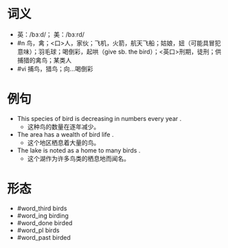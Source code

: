 # 词义
- 英：/bɜːd/； 美：/bɜːrd/
- #n 鸟，禽；<口>人，家伙；飞机，火箭，航天飞船；姑娘，妞（可能具冒犯意味）；羽毛球；喝倒彩，起哄（give sb. the bird）；<英口>刑期，徒刑；供捕猎的禽鸟；某类人
- #vi 捕鸟，猎鸟；向...喝倒彩
# 例句
- This species of bird is decreasing in numbers every year .
	- 这种鸟的数量在逐年减少。
- The area has a wealth of bird life .
	- 这个地区栖息着大量的鸟。
- The lake is noted as a home to many birds .
	- 这个湖作为许多鸟类的栖息地而闻名。
# 形态
- #word_third birds
- #word_ing birding
- #word_done birded
- #word_pl birds
- #word_past birded
